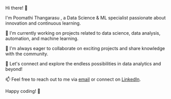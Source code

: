 Hi there! 👋

I'm Poomathi Thangarasu , a Data Science & ML specialist passionate about innovation and continuous learning.

🔭 I'm currently working on projects related to data science, data analysis, automation, and machine learning.

🌱 I'm always eager to collaborate on exciting projects and share knowledge with the community.

💬 Let's connect and explore the endless possibilities in data analytics and beyond!

📫 Feel free to reach out to me via [email](mailto:poomathi33@gmail.com) or connect on [LinkedIn](https://www.linkedin.com/in/poomathi-thangarasu-74481578/).

Happy coding! 🚀
